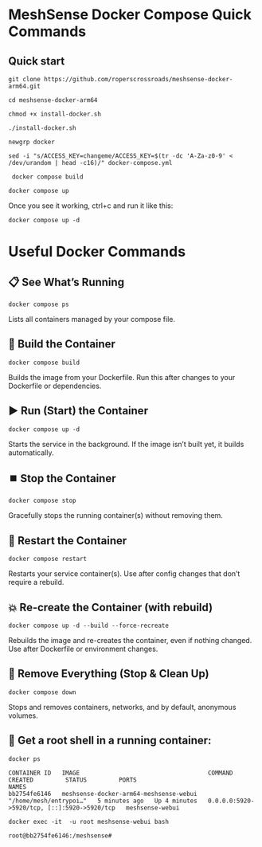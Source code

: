 


# MeshSense Docker Compose Quick Commands

## Quick start

```
git clone https://github.com/roperscrossroads/meshsense-docker-arm64.git
```

```
cd meshsense-docker-arm64
```

```
chmod +x install-docker.sh
```

```
./install-docker.sh
```

```
newgrp docker
```

```
sed -i "s/ACCESS_KEY=changeme/ACCESS_KEY=$(tr -dc 'A-Za-z0-9' < /dev/urandom | head -c16)/" docker-compose.yml
```

```
 docker compose build
```

```
docker compose up
```

Once you see it working, ctrl+c and run it like this:

```
docker compose up -d
```


# Useful Docker Commands

## 📋 See What’s Running

```
docker compose ps
```

Lists all containers managed by your compose file.

## 🚀 Build the Container

```
docker compose build
```

Builds the image from your Dockerfile. Run this after changes to your Dockerfile or dependencies.

## ▶️ Run (Start) the Container

```
docker compose up -d
```

Starts the service in the background. If the image isn’t built yet, it builds automatically.

## ⏹️ Stop the Container

```
docker compose stop
```

Gracefully stops the running container(s) without removing them.

## 🔄 Restart the Container

```
docker compose restart
```

Restarts your service container(s). Use after config changes that don’t require a rebuild.

## 💥 Re-create the Container (with rebuild)

```
docker compose up -d --build --force-recreate
```

Rebuilds the image and re-creates the container, even if nothing changed. Use after Dockerfile or environment changes.

## 🧹 Remove Everything (Stop & Clean Up)

```
docker compose down
```

Stops and removes containers, networks, and by default, anonymous volumes.

## 🚀 Get a root shell in a running container: 

```
docker ps
```

    CONTAINER ID   IMAGE                                    COMMAND                  CREATED         STATUS         PORTS                                         NAMES
    bb2754fe6146   meshsense-docker-arm64-meshsense-webui   "/home/mesh/entrypoi…"   5 minutes ago   Up 4 minutes   0.0.0.0:5920->5920/tcp, [::]:5920->5920/tcp   meshsense-webui


```
docker exec -it  -u root meshsense-webui bash
```

    root@bb2754fe6146:/meshsense#